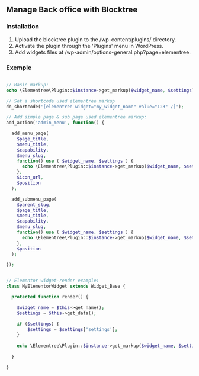 ## Manage Back office with Blocktree

### Installation

1. Upload the blocktree plugin to the /wp-content/plugins/ directory.
2. Activate the plugin through the 'Plugins' menu in WordPress.
3. Add widgets files at /wp-admin/options-general.php?page=elementree.

### Exemple

```php

// Basic markup:
echo \Elementree\Plugin::$instance->get_markup($widget_name, $settings);

// Set a shortcode used elementree markup
do_shortcode('[elementree widget="my_widget_name" value="123" /]');

// Add simple page & sub page used elementree markup:
add_action('admin_menu', function() {

  add_menu_page(
    $page_title,
    $menu_title,
    $capability,
    $menu_slug, 
    function() use ( $widget_name, $settings ) {
      echo \Elementree\Plugin::$instance->get_markup($widget_name, $settings);
    },
    $icon_url,
    $position
  );

  add_submenu_page(
    $parent_slug,
    $page_title,
    $menu_title,
    $capability,
    $menu_slug,
    function() use ( $widget_name, $settings ) {
      echo \Elementree\Plugin::$instance->get_markup($widget_name, $settings);
    },
    $position
  );

});


// Elementor widget-render example:
class MyElementorWidget extends Widget_Base {

  protected function render() {

    $widget_name = $this->get_name();
    $settings = $this->get_data();

    if ($settings) {
        $settings = $settings['settings'];
    }
        
    echo \Elementree\Plugin::$instance->get_markup($widget_name, $settings);
  
  }

}
```


